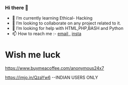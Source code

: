 ### Hi there 👋


- 🌱 I’m currently learning Ethical- Hacking
- 👯 I’m looking to collaborate on any project related to it.
- 🤔 I’m looking for help with HTML,PHP,BASH and Python
- 📫 How to reach me :- 
                       [email ,](https://mail.google.com/mail/u/0/#inbox?compose=GTvVlcSGLPkRZQLVNjWQVbRNQLNCSdQhZZlTnXrTHsxzrsPzSzRDlkzWxMChlMhqCCNksRclcJCpq)
                       [insta](https://www.instagram.com/anonymous_ashterix/)


# Wish me luck
https://www.buymeacoffee.com/anonymous24x7

https://imjo.in/QzaYw6   --INDIAN USERS ONLY
